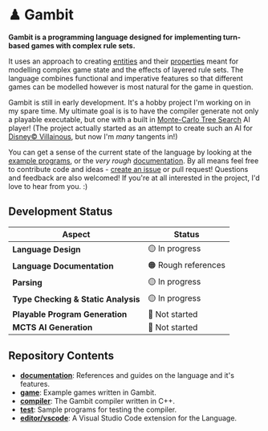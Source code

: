 # ♟ Gambit

**Gambit is a programming language designed for implementing turn-based games with complex rule sets.**

It uses an approach to creating [entities](/documentation/entity.md) and their [properties](/documentation/property.md) meant for modelling complex game state and the effects of layered rule sets. The language combines functional and imperative features so that different games can be modelled however is most natural for the game in question.

Gambit is still in early development. It's a hobby project I'm working on in my spare time. My ultimate goal is is to have the compiler generate not only a playable executable, but one with a built in [Monte-Carlo Tree Search](https://en.wikipedia.org/wiki/Monte_Carlo_tree_search) AI player! (The project actually started as an attempt to create such an AI for [Disney© Villainous](https://www.ravensburger.co.uk/en-GB/products/games/experience/villainous), but now I'm _many_ tangents in!)

You can get a sense of the current state of the language by looking at the [example programs](game), or the _very rough_ [documentation](documentation). By all means feel free to contribute code and ideas - [create an issue](/issues/new) or pull request! Questions and feedback are also welcomed! If you're at all interested in the project, I'd love to hear from you. :)

## Development Status

| Aspect                              | Status              |
| ----------------------------------- | ------------------- |
| **Language Design**                 | 🟡 In progress      |
| **Language Documentation**          | 🟠 Rough references |
| **Parsing**                         | 🟡 In progress      |
| **Type Checking & Static Analysis** | 🟡 In progress      |
| **Playable Program Generation**     | 🔴 Not started      |
| **MCTS AI Generation**              | 🔴 Not started      |

## Repository Contents

-   **[documentation](documentation)**: References and guides on the language and it's features.
-   **[game](game)**: Example games written in Gambit.
-   **[compiler](compiler)**: The Gambit compiler written in C++.
-   **[test](test)**: Sample programs for testing the compiler.
-   **[editor/vscode](editor/vscode)**: A Visual Studio Code extension for the Language.
